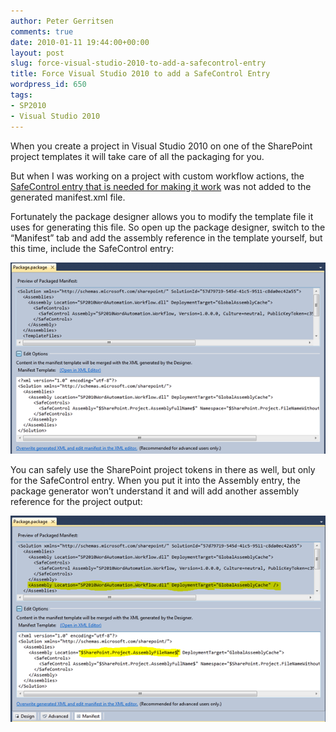 ```yaml
---
author: Peter Gerritsen
comments: true
date: 2010-01-11 19:44:00+00:00
layout: post
slug: force-visual-studio-2010-to-add-a-safecontrol-entry
title: Force Visual Studio 2010 to add a SafeControl Entry
wordpress_id: 650
tags:
- SP2010
- Visual Studio 2010
---
```


When you create a project in Visual Studio 2010 on one of the SharePoint project templates it will take care of all the packaging for you. 

 

But when I was working on a project with custom workflow actions, the [SafeControl entry that is needed for making it work](http://blog.petergerritsen.nl/2010/01/11/getting-custom-workflow-activities-into-sharepoint-designer-2010/) was not added to the generated manifest.xml file. 

 

Fortunately the package designer allows you to modify the template file it uses for generating this file. So open up the package designer, switch to the “Manifest” tab and add the assembly reference in the template yourself, but this time, include the SafeControl entry: 

 

[![image](/images/old/image_thumb9.png)](/images/old/image_2.png)

 

You can safely use the SharePoint project tokens in there as well, but only for the SafeControl entry. When you put it into the Assembly entry, the package generator won’t understand it and will add another assembly reference for the project output:

 

[![image](/images/old/image_thumb_1.png)](/images/old/image_4.png)

